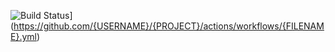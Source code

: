 ![Build Status](https://github.com/{USERNAME}/{PROJECT}/workflows/{ACTIONNAME}/badge.svg)](https://github.com/{USERNAME}/{PROJECT}/actions/workflows/{FILENAME}.yml)
